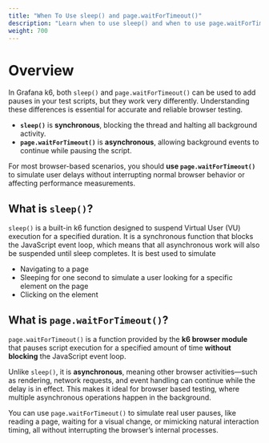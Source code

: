 ```yaml
---
title: "When To Use sleep() and page.waitForTimeout()"
description: "Learn when to use sleep() and when to use page.waitForTimeout() in k6 browser tests to ensure accurate and realistic user simulation."
weight: 700
---
```


# Overview

In Grafana k6, both `sleep()` and `page.waitForTimeout()` can be used to add pauses in your test scripts, but they work very differently. Understanding these differences is essential for accurate and reliable browser testing.  

- **`sleep()`** is **synchronous**, blocking the thread and halting all background activity.
- **`page.waitForTimeout()`** is **asynchronous**, allowing background events to continue while pausing the script. 

For most browser-based scenarios, you should **use `page.waitForTimeout()`** to simulate user delays without interrupting normal browser behavior or affecting performance measurements. 

## What is `sleep()`?

`sleep()` is a built-in k6 function designed to suspend Virtual User (VU) execution for a specified duration. It is a synchronous function that blocks the JavaScript event loop, which means that all asynchronous work will also be suspended until sleep completes. It is best used to simulate
- Navigating to a page  
- Sleeping for one second to simulate a user looking for a specific element on the page  
- Clicking on the element 

## What is `page.waitForTimeout()`?

`page.waitForTimeout()` is a function provided by the **k6 browser module** that pauses script execution for a specified amount of time **without blocking** the JavaScript event loop.  

Unlike `sleep()`, it is **asynchronous**, meaning other browser activities—such as rendering, network requests, and event handling can continue while the delay is in effect. This makes it ideal for browser based testing, where multiple asynchronous operations happen in the background.

You can use `page.waitForTimeout()` to simulate real user pauses, like reading a page, waiting for a visual change, or mimicking natural interaction timing, all without interrupting the browser’s internal processes.

